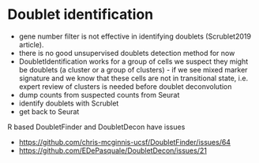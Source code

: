 # Doublet identification

- gene number filter is not effective in identifying doublets (Scrublet2019 article).
- there is no good unsupervised doublets detection method for now
- DoubletIdentification works for a group of cells we suspect they might be doublets (a cluster or a group of clusters)  - if we see mixed marker signature and we know that these cells are not in transitional state, i.e. expert review of clusters is needed before doublet deconvolution
- dump counts from suspected counts from Seurat
- identify doublets with Scrublet
- get back to Seurat

R based DoubletFinder and DoubletDecon have issues
- https://github.com/chris-mcginnis-ucsf/DoubletFinder/issues/64
- https://github.com/EDePasquale/DoubletDecon/issues/21

